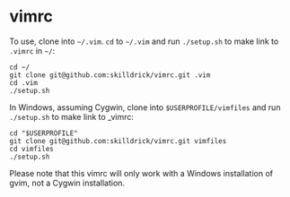 vimrc
=====

To use, clone into `~/.vim`. `cd` to `~/.vim` and run `./setup.sh` to make link to `.vimrc` in `~/`:

    cd ~/
    git clone git@github.com:skilldrick/vimrc.git .vim
    cd .vim
    ./setup.sh
    

In Windows, assuming Cygwin, clone into `$USERPROFILE/vimfiles` and run `./setup.sh` to make link to _vimrc:

    cd "$USERPROFILE"
    git clone git@github.com:skilldrick/vimrc.git vimfiles
    cd vimfiles
    ./setup.sh

Please note that this vimrc will only work with a Windows installation of gvim, not a Cygwin installation.
